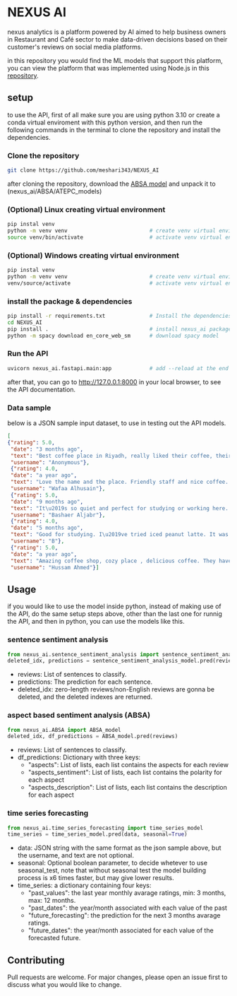 # NEXUS AI

nexus analytics is a platform powered by AI aimed to help
business owners in Restaurant and Café sector to make data-driven
decisions based on their customer's reviews on social
media platforms.

in this repository you would find the ML models that support this platform, you can view the platform that was implemented using Node.js in this [repository](https://github.com/SimplyRayan/Nexus-Backend). 

## setup

to use the API, first of all make sure you are using python 3.10 or create a conda virtual enviroment with this python version, and then run the following commands in the terminal to clone the repository and install the dependencies.
### Clone the repository
```bash
git clone https://github.com/meshari343/NEXUS_AI
```
after cloning the repository, download the [ABSA model](https://drive.google.com/file/d/1uSpLTYWCDUMujGy-NqDu-nPhpyzZGRwv/view?usp=sharing) and unpack it to (nexus_ai/ABSA/ATEPC_models)
### (Optional) Linux creating virtual environment 
```bash
pip instal venv
python -m venv venv                          # create venv virtual environment
source venv/bin/activate                     # activate venv virtual environment 
```
### (Optional) Windows creating virtual environment 
```bash
pip instal venv
python -m venv venv                          # create venv virtual environment
venv/source/activate                         # activate venv virtual environment 
```
### install the package & dependencies
```bash
pip install -r requirements.txt              # Install the dependencies
cd NEXUS_AI
pip install .                                # install nexus_ai package
python -m spacy download en_core_web_sm      # download spacy model
```
### Run the API
```bash
uvicorn nexus_ai.fastapi.main:app            # add --reload at the end if you would like to modify the code
```
after that, you can go to http://127.0.0.1:8000 in your local browser, to see the API documentation.
### Data sample
below is a JSON sample input dataset, to use in testing out the API models.
```json
[
{"rating": 5.0,
 "date": "3 months ago",
 "text": "Best coffee place in Riyadh, really liked their coffee, their staff, the atmosphere is quite good to!",
 "username": "Anonymous"},
 {"rating": 4.0,
 "date": "a year ago",
 "text": "Love the name and the place. Friendly staff and nice coffee. Good place to study and work. There is wifi. I liked the colors of the ceramic cups but they should get the perfect size for the flat white. They served my flat white in a large cup \u201c latte cup\u201d",
 "username": "Wafaa Alhusain"},
 {"rating": 5.0,
 "date": "9 months ago",
 "text": "It\u2019s so quiet and perfect for studying or working here. The staff is friendly and very helpful. Try their honey cake & caramel bites, sooo good!.",
 "username": "Bashaer Aljabr"},
 {"rating": 4.0,
 "date": "5 months ago",
 "text": "Good for studying. I\u2019ve tried iced peanut latte. It was good but there is no taste of peanut butter. They have free internet access. They don\u2019t have almond milk. The sweets are below average. You can book a meeting room.",
 "username": "B"},
 {"rating": 5.0,
 "date": "a year ago",
 "text": "Amazing coffee shop, cozy place , delicious coffee. They have workstations and meeting rooms, the place just speaks productivity, great for doing work or studying ! Definitely coming back .",
 "username": "Hussam Ahmed"}]
```

## Usage

if you would like to use the model inside python, instead of making use of the API, do the same setup steps above, other than the last one for runnig the API, and then in python, you can use the models like this.
### sentence sentiment analysis
```python
from nexus_ai.sentence_sentiment_analysis import sentence_sentiment_analysis_model
deleted_idx, predictions = sentence_sentiment_analysis_model.pred(reviews)
```
* reviews: List of sentences to classify.
* predictions: The prediction for each sentence.
* deleted_idx: zero-length reviews/non-English reviews are gonna be deleted, and the deleted indexes are returned.



### aspect based sentiment analysis (ABSA)
```python
from nexus_ai.ABSA import ABSA_model
deleted_idx, df_predictions = ABSA_model.pred(reviews)
```
- reviews: List of sentences to classify.
- df_predictions: Dictionary with three keys: 
    - "aspects": List of lists, each list contains the aspects for each review
    - "aspects_sentiment": List of lists, each list contains the polarity for each aspect
    - "aspects_description": List of lists, each list contains the description for each aspect



### time series forecasting 
```python
from nexus_ai.time_series_forecasting import time_series_model
time_series = time_series_model.pred(data, seasonal=True)
```
* data: JSON string with the same format as the json sample above, but the username, and text are not optional.
* seasonal: Optional boolean parameter, to decide whetever to use seasonal_test, note that without seasonal test the model building process is x6 times faster, but may give lower results.
* time_series: a dictionary containing four keys:
    * "past_values": the last year monthly avarage ratings, min: 3 months, max: 12 months.
    * "past_dates": the year/month associated with each value of the past
    * "future_forecasting": the prediction for the next 3 months avarage ratings.
    * "future_dates": the year/month associated for each value of the forecasted future.

## Contributing
Pull requests are welcome. For major changes, please open an issue first to discuss what you would like to change.